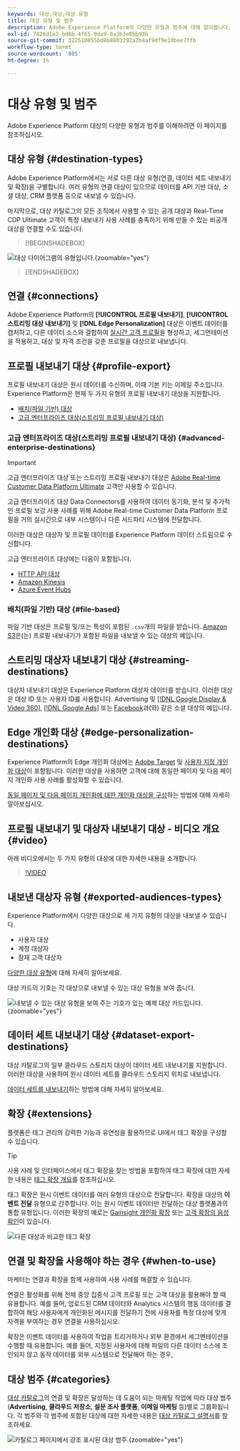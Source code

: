 ```yaml
---
keywords: 대상;대상;대상 유형
title: 대상 유형 및 범주
description: Adobe Experience Platform의 다양한 유형과 범주에 대해 알아봅니다.
exl-id: 7826d1e2-bd6b-4f65-9da9-0a3b3e8bb93b
source-git-commit: 322510055bd8b8803292a2b4af9df9e1dbee7ffb
workflow-type: tm+mt
source-wordcount: '805'
ht-degree: 1%

---
```


# 대상 유형 및 범주

Adobe Experience Platform 대상의 다양한 유형과 범주를 이해하려면 이 페이지를 참조하십시오.

## 대상 유형 {#destination-types}

Adobe Experience Platform에서는 서로 다른 대상 유형(연결, 데이터 세트 내보내기 및 확장)을 구별합니다. 여러 유형의 연결 대상이 있으므로 데이터를 API 기반 대상, 소셜 대상, CRM 플랫폼 등으로 내보낼 수 있습니다.

마지막으로, 대상 카탈로그의 모든 조직에서 사용할 수 있는 공개 대상과 Real-Time CDP Ultimate 고객이 특정 내보내기 사용 사례를 충족하기 위해 만들 수 있는 비공개 대상을 연결할 수도 있습니다.

>[!BEGINSHADEBOX]

![대상 다이어그램의 유형입니다.](./assets/destination-types/types-of-destinations-no-highlight.png "대상 다이어그램의 유형"){zoomable="yes"}

>[!ENDSHADEBOX]

## 연결 {#connections}

Adobe Experience Platform의 **[!UICONTROL 프로필 내보내기]**, **[!UICONTROL 스트리밍 대상 내보내기]** 및 **[!DNL Edge Personalization]** 대상은 이벤트 데이터를 캡처하고, 다른 데이터 소스와 결합하여 [실시간 고객 프로필](../profile/home.md)을 형성하고, 세그먼테이션을 적용하고, 대상 및 자격 조건을 갖춘 프로필을 대상으로 내보냅니다.

## 프로필 내보내기 대상 {#profile-export}

프로필 내보내기 대상은 원시 데이터를 수신하며, 이때 기본 키는 이메일 주소입니다. Experience Platform은 현재 두 가지 유형의 프로필 내보내기 대상을 지원합니다.

* [배치(파일 기반) 대상](#file-based)
* [고급 엔터프라이즈 대상(스트리밍 프로필 내보내기 대상)](#advanced-enterprise-destinations)

### 고급 엔터프라이즈 대상(스트리밍 프로필 내보내기 대상) {#advanced-enterprise-destinations}

>[!IMPORTANT]
>
>고급 엔터프라이즈 대상 또는 스트리밍 프로필 내보내기 대상은 [Adobe Real-time Customer Data Platform Ultimate](https://helpx.adobe.com/legal/product-descriptions/real-time-customer-data-platform.html) 고객만 사용할 수 있습니다.

고급 엔터프라이즈 대상 Data Connectors를 사용하여 데이터 동기화, 분석 및 추가적인 프로필 보강 사용 사례를 위해 Adobe Real-time Customer Data Platform 프로필을 거의 실시간으로 내부 시스템이나 다른 서드파티 시스템에 전달합니다.

이러한 대상은 대상자 및 프로필 데이터를 Experience Platform 데이터 스트림으로 수신합니다.

고급 엔터프라이즈 대상에는 다음이 포함됩니다.

* [HTTP API 대상](catalog/streaming/http-destination.md)
* [Amazon Kinesis](catalog/cloud-storage/amazon-kinesis.md)
* [Azure Event Hubs](catalog/cloud-storage/azure-event-hubs.md)

### 배치(파일 기반) 대상 {#file-based}

파일 기반 대상은 프로필 및/또는 특성이 포함된 `.csv`개의 파일을 받습니다. [Amazon S3](catalog/cloud-storage/amazon-s3.md)은(는) 프로필 내보내기가 포함된 파일을 내보낼 수 있는 대상의 예입니다.

## 스트리밍 대상자 내보내기 대상 {#streaming-destinations}

대상자 내보내기 대상은 Experience Platform 대상자 데이터를 받습니다. 이러한 대상은 대상 ID 또는 사용자 ID를 사용합니다. Advertising 및 [[!DNL Google Display & Video 360]](catalog/advertising/google-dv360.md), [[!DNL Google Ads]](catalog/advertising/google-ads-destination.md) 또는 [Facebook](catalog/social/facebook.md)과(와) 같은 소셜 대상의 예입니다.

## Edge 개인화 대상 {#edge-personalization-destinations}

Experience Platform의 Edge 개인화 대상에는 [Adobe Target](/help/destinations/catalog/personalization/adobe-target-connection.md) 및 [사용자 지정 개인화 대상](/help/destinations/catalog/personalization/custom-personalization.md)이 포함됩니다. 이러한 대상을 사용하면 고객에 대해 동일한 페이지 및 다음 페이지 개인화 사용 사례를 활성화할 수 있습니다.

[동일 페이지 및 다음 페이지 개인화에 대한 개인화 대상을 구성](/help/destinations/ui/activate-edge-personalization-destinations.md)하는 방법에 대해 자세히 알아보십시오.

## 프로필 내보내기 및 대상자 내보내기 대상 - 비디오 개요 {#video}

아래 비디오에서는 두 가지 유형의 대상에 대한 자세한 내용을 소개합니다.

>[!VIDEO](https://video.tv.adobe.com/v/29707?quality=12)

## 내보낸 대상자 유형 {#exported-audiences-types}

Experience Platform에서 다양한 대상으로 세 가지 유형의 대상을 내보낼 수 있습니다.

* 사용자 대상
* 계정 대상자
* 잠재 고객 대상자

[다양한 대상 유형](/help/segmentation/ui/account-audiences.md#terminology)에 대해 자세히 알아보세요.

대상 카드의 기호는 각 대상으로 내보낼 수 있는 대상 유형을 보여 줍니다.

![내보낼 수 있는 대상 유형을 보여 주는 기호가 있는 예제 대상 카드입니다.](/help/destinations/assets/destination-types/types-of-audiences.png "내보낼 수 있는 대상 형식을 보여 주는 기호가 있는 대상 카드의 예입니다."){zoomable="yes"}


## 데이터 세트 내보내기 대상 {#dataset-export-destinations}

대상 카탈로그의 일부 클라우드 스토리지 대상이 데이터 세트 내보내기를 지원합니다. 이러한 대상을 사용하여 원시 데이터 세트를 클라우드 스토리지 위치로 내보냅니다.

[데이터 세트를 내보내기](/help/destinations/ui/export-datasets.md)하는 방법에 대해 자세히 알아보세요.

## 확장 {#extensions}

플랫폼은 태그 관리의 강력한 기능과 유연성을 활용하므로 UI에서 태그 확장을 구성할 수 있습니다.

>[!TIP]
>
>사용 사례 및 인터페이스에서 태그 확장을 찾는 방법을 포함하여 태그 확장에 대한 자세한 내용은 [태그 확장 개요](./catalog/launch-extensions/overview.md)를 참조하십시오.

태그 확장은 원시 이벤트 데이터를 여러 유형의 대상으로 전달합니다. 확장을 대상의 **이벤트 전달** 유형으로 간주합니다. 이는 원시 이벤트 데이터만 전달하는 대상 플랫폼과의 통합 유형입니다. 이러한 확장의 예로는 [Gainsight 개인화 확장](./catalog/personalization/gainsight.md) 또는 [고객 확장의 음성 확인](./catalog/voice/confirmit-digital-feedback.md)이 있습니다.

![다른 대상과 비교한 태그 확장](./assets/common/launch-and-other-destinations.png)

## 연결 및 확장을 사용해야 하는 경우 {#when-to-use}

마케터는 연결과 확장을 함께 사용하여 사용 사례를 해결할 수 있습니다.

연결은 활성화를 위해 전체 중앙 집중식 고객 프로필 또는 고객 대상을 활용해야 할 때 유용합니다. 예를 들어, 업로드된 CRM 데이터와 Analytics 시스템의 행동 데이터를 결합하여 해당 사용자에게 개인화된 메시지를 전달하기 전에 사용자를 특정 대상에 맞게 자격을 부여하는 경우 연결을 사용하십시오.

확장은 이벤트 데이터를 사용하여 작업을 트리거하거나 외부 환경에서 세그멘테이션을 수행할 때 유용합니다. 예를 들어, 지정된 사용자에 대해 파일의 다른 데이터 소스에 조인되지 않고 동작 데이터를 외부 시스템으로 전달해야 하는 경우,

## 대상 범주 {#categories}

[대상 카탈로그](https://platform.adobe.com/destination/catalog)의 연결 및 확장은 달성하는 데 도움이 되는 마케팅 작업에 따라 대상 범주(**Advertising**, **클라우드 저장소**, **설문 조사 플랫폼**, **이메일 마케팅** 등)별로 그룹화됩니다. 각 범주와 각 범주에 포함된 대상에 대한 자세한 내용은 [대상 카탈로그 설명서](./catalog/overview.md)를 참조하세요.

![카탈로그 페이지에서 강조 표시된 대상 범주.](./assets/destination-types/destination-categories-menu.png "카탈로그 페이지에서 강조 표시된 대상 범주."){zoomable="yes"}
